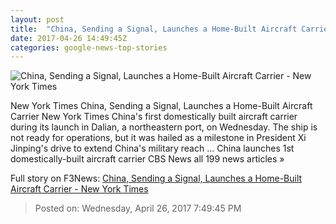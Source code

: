 ```yaml
---
layout: post
title:  "China, Sending a Signal, Launches a Home-Built Aircraft Carrier - New York Times"
date: 2017-04-26 14:49:45Z
categories: google-news-top-stories
---
```


![China, Sending a Signal, Launches a Home-Built Aircraft Carrier - New York Times](https://static01.nyt.com/images/2017/04/27/world/27chinacarrier3/27chinacarrier3-facebookJumbo.jpg)

New York Times China, Sending a Signal, Launches a Home-Built Aircraft Carrier New York Times China's first domestically built aircraft carrier during its launch in Dalian, a northeastern port, on Wednesday. The ship is not ready for operations, but it was hailed as a milestone in President Xi Jinping's drive to extend China's military reach ... China launches 1st domestically-built aircraft carrier CBS News all 199 news articles »


Full story on F3News: [China, Sending a Signal, Launches a Home-Built Aircraft Carrier - New York Times](http://www.f3nws.com/n/xHgDSE)

> Posted on: Wednesday, April 26, 2017 7:49:45 PM
